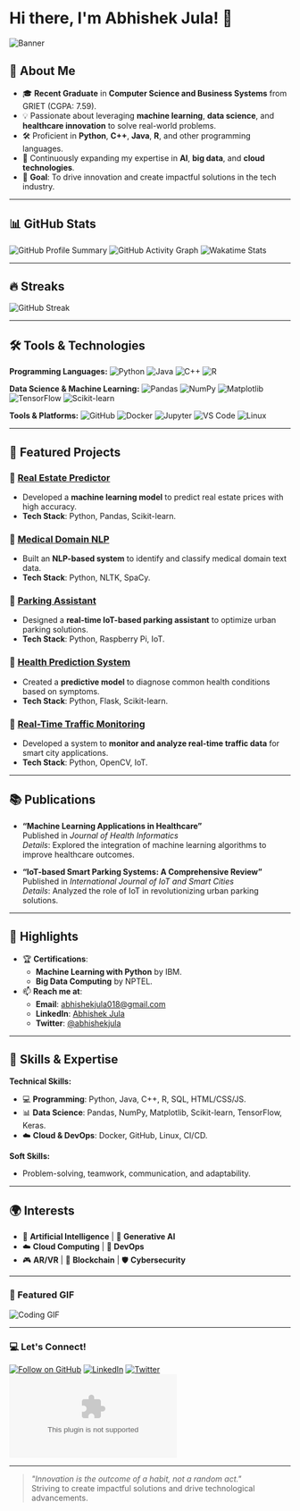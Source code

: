 # Hi there, I'm Abhishek Jula! 👋

![Banner](https://via.placeholder.com/1200x300.png?text=Welcome+to+My+Profile)

## 🚀 About Me
- 🎓 **Recent Graduate** in **Computer Science and Business Systems** from GRIET (CGPA: 7.59).
- 💡 Passionate about leveraging **machine learning**, **data science**, and **healthcare innovation** to solve real-world problems.
- 🛠️ Proficient in **Python**, **C++**, **Java**, **R**, and other programming languages.
- 🌱 Continuously expanding my expertise in **AI**, **big data**, and **cloud technologies**.
- 🔭 **Goal**: To drive innovation and create impactful solutions in the tech industry.

---

## 📊 GitHub Stats
![GitHub Profile Summary](https://github-profile-summary-cards.vercel.app/api/cards/profile-details?username=ABHISHEKJULA07&theme=radical)
![GitHub Activity Graph](https://github-readme-activity-graph.vercel.app/graph?username=ABHISHEKJULA07&theme=radical)
![Wakatime Stats](https://github-readme-stats.vercel.app/api/wakatime?username=@ABHISHEKJULA07&theme=radical)

---

## 🔥 Streaks
![GitHub Streak](https://github-readme-streak-stats.herokuapp.com/?user=ABHISHEKJULA07&theme=radical)

---

## 🛠️ Tools & Technologies
**Programming Languages:**
![Python](https://img.shields.io/badge/-Python-3776AB?logo=python&logoColor=white&style=for-the-badge)
![Java](https://img.shields.io/badge/-Java-007396?logo=java&logoColor=white&style=for-the-badge)
![C++](https://img.shields.io/badge/-C++-00599C?logo=c%2B%2B&logoColor=white&style=for-the-badge)
![R](https://img.shields.io/badge/-R-276DC3?logo=r&logoColor=white&style=for-the-badge)

**Data Science & Machine Learning:**
![Pandas](https://img.shields.io/badge/-Pandas-150458?logo=pandas&logoColor=white&style=for-the-badge)
![NumPy](https://img.shields.io/badge/-NumPy-013243?logo=numpy&logoColor=white&style=for-the-badge)
![Matplotlib](https://img.shields.io/badge/-Matplotlib-11557c?logo=matplotlib&logoColor=white&style=for-the-badge)
![TensorFlow](https://img.shields.io/badge/-TensorFlow-FF6F00?logo=tensorflow&logoColor=white&style=for-the-badge)
![Scikit-learn](https://img.shields.io/badge/-Scikit%20Learn-F7931E?logo=scikit-learn&logoColor=white&style=for-the-badge)

**Tools & Platforms:**
![GitHub](https://img.shields.io/badge/-GitHub-181717?logo=github&logoColor=white&style=for-the-badge)
![Docker](https://img.shields.io/badge/-Docker-2496ED?logo=docker&logoColor=white&style=for-the-badge)
![Jupyter](https://img.shields.io/badge/-Jupyter-F37626?logo=jupyter&logoColor=white&style=for-the-badge)
![VS Code](https://img.shields.io/badge/-VS%20Code-007ACC?logo=visualstudiocode&logoColor=white&style=for-the-badge)
![Linux](https://img.shields.io/badge/-Linux-FCC624?logo=linux&logoColor=white&style=for-the-badge)

---

## 📂 Featured Projects

### 📌 [Real Estate Predictor](https://github.com/ABHISHEKJULA07/real-estate-predictor)
- Developed a **machine learning model** to predict real estate prices with high accuracy.
- **Tech Stack**: Python, Pandas, Scikit-learn.

### 📌 [Medical Domain NLP](https://github.com/ABHISHEKJULA07/medical-nlp)
- Built an **NLP-based system** to identify and classify medical domain text data.
- **Tech Stack**: Python, NLTK, SpaCy.

### 📌 [Parking Assistant](https://github.com/ABHISHEKJULA07/parking-assistant)
- Designed a **real-time IoT-based parking assistant** to optimize urban parking solutions.
- **Tech Stack**: Python, Raspberry Pi, IoT.

### 📌 [Health Prediction System](https://github.com/ABHISHEKJULA07/health-prediction)
- Created a **predictive model** to diagnose common health conditions based on symptoms.
- **Tech Stack**: Python, Flask, Scikit-learn.

### 📌 [Real-Time Traffic Monitoring](https://github.com/ABHISHEKJULA07/traffic-monitoring)
- Developed a system to **monitor and analyze real-time traffic data** for smart city applications.
- **Tech Stack**: Python, OpenCV, IoT.

---

## 📚 Publications
- **“Machine Learning Applications in Healthcare”**  
  Published in *Journal of Health Informatics*  
  *Details*: Explored the integration of machine learning algorithms to improve healthcare outcomes.

- **“IoT-based Smart Parking Systems: A Comprehensive Review”**  
  Published in *International Journal of IoT and Smart Cities*  
  *Details*: Analyzed the role of IoT in revolutionizing urban parking solutions.

---

## 🌟 Highlights
- 🏆 **Certifications**:
  - **Machine Learning with Python** by IBM.
  - **Big Data Computing** by NPTEL.
- 📫 **Reach me at**:
  - **Email**: [abhishekjula018@gmail.com](mailto:abhishekjula018@gmail.com)
  - **LinkedIn**: [Abhishek Jula](https://www.linkedin.com/in/abhishekjula)
  - **Twitter**: [@abhishekjula](https://twitter.com/abhishekjula)

---

## 🔧 Skills & Expertise
**Technical Skills:**
- 💻 **Programming**: Python, Java, C++, R, SQL, HTML/CSS/JS.
- 📊 **Data Science**: Pandas, NumPy, Matplotlib, Scikit-learn, TensorFlow, Keras.
- ☁️ **Cloud & DevOps**: Docker, GitHub, Linux, CI/CD.

**Soft Skills:**
- Problem-solving, teamwork, communication, and adaptability.

---

## 🌍 Interests
- 🤖 **Artificial Intelligence** | 🧠 **Generative AI**  
- ☁️ **Cloud Computing** | 🔧 **DevOps**  
- 🎮 **AR/VR** | 🔗 **Blockchain** | 🛡️ **Cybersecurity**

---

### 🎨 Featured GIF
![Coding GIF](https://media.giphy.com/media/xT9IgzoKnwFNmISR8I/giphy.gif)

---

### 💻 Let's Connect!
[![Follow on GitHub](https://img.shields.io/github/followers/ABHISHEKJULA07?label=Follow&style=social)](https://github.com/ABHISHEKJULA07)
[![LinkedIn](https://img.shields.io/badge/LinkedIn-0077B5?logo=linkedin&logoColor=white&style=for-the-badge)](https://www.linkedin.com/in/abhishekjula)
[![Twitter](https://img.shields.io/badge/Twitter-1DA1F2?logo=twitter&logoColor=white&style=for-the-badge)](https://twitter.com/abhishekjula)
[![Email](https://img.shields.io/badge/Email-abhishekjula018@gmail.com?logo=gmail&logoColor=white&style=for-the-badge)](mailto:abhishekjula018@gmail.com)

---

> *"Innovation is the outcome of a habit, not a random act."*  
> Striving to create impactful solutions and drive technological advancements.
